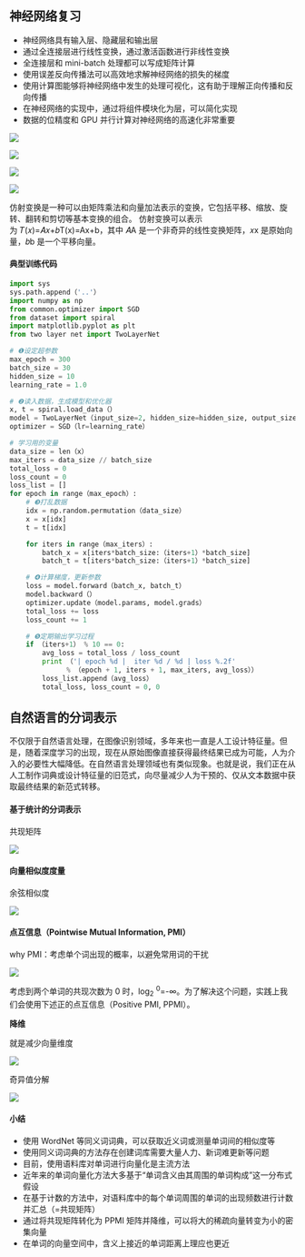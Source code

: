 
## 神经网络复习
- 神经网络具有输入层、隐藏层和输出层
- 通过全连接层进行线性变换，通过激活函数进行非线性变换
- 全连接层和 mini-batch 处理都可以写成矩阵计算
- 使用误差反向传播法可以高效地求解神经网络的损失的梯度
- 使用计算图能够将神经网络中发生的处理可视化，这有助于理解正向传播和反向传播
- 在神经网络的实现中，通过将组件模块化为层，可以简化实现
- 数据的位精度和 GPU 并行计算对神经网络的高速化非常重要

![](https://raw.githubusercontent.com/gravitys169/images_upload/master/202407151404317.png)

![](https://raw.githubusercontent.com/gravitys169/images_upload/master/202407151405867.png)

![](https://raw.githubusercontent.com/gravitys169/images_upload/master/202407151407492.png)

![](https://raw.githubusercontent.com/gravitys169/images_upload/master/202407151407164.png)

仿射变换是一种可以由矩阵乘法和向量加法表示的变换，它包括平移、缩放、旋转、翻转和剪切等基本变换的组合。
仿射变换可以表示为 𝑇(𝑥)=𝐴𝑥+𝑏T(x)=Ax+b，其中 𝐴A 是一个非奇异的线性变换矩阵，𝑥x 是原始向量，𝑏b 是一个平移向量。
#### 典型训练代码
```python
import sys
sys.path.append（'..'）
import numpy as np
from common.optimizer import SGD
from dataset import spiral
import matplotlib.pyplot as plt
from two layer net import TwoLayerNet

# ❶设定超参数
max_epoch = 300
batch_size = 30
hidden_size = 10
learning_rate = 1.0

# ❷读入数据，生成模型和优化器
x, t = spiral.load_data（）
model = TwoLayerNet（input_size=2, hidden_size=hidden_size, output_size=3）
optimizer = SGD（lr=learning_rate）

# 学习用的变量
data_size = len（x）
max_iters = data_size // batch_size
total_loss = 0
loss_count = 0
loss_list = []
for epoch in range（max_epoch）:
    # ❸打乱数据
    idx = np.random.permutation（data_size）
    x = x[idx]
    t = t[idx]

    for iters in range（max_iters）:
        batch_x = x[iters*batch_size:（iters+1）*batch_size]
        batch_t = t[iters*batch_size:（iters+1）*batch_size]

    # ❹计算梯度，更新参数
    loss = model.forward（batch_x, batch_t）
    model.backward（）
    optimizer.update（model.params, model.grads）
    total_loss += loss
    loss_count += 1

    # ❺定期输出学习过程
    if （iters+1） % 10 == 0:
        avg_loss = total_loss / loss_count
        print （'| epoch %d |  iter %d / %d | loss %.2f'
              % （epoch + 1, iters + 1, max_iters, avg_loss））
        loss_list.append（avg_loss）
        total_loss, loss_count = 0, 0
```

## 自然语言的分词表示
不仅限于自然语言处理，在图像识别领域，多年来也一直是人工设计特征量。但是，随着深度学习的出现，现在从原始图像直接获得最终结果已成为可能，人为介入的必要性大幅降低。在自然语言处理领域也有类似现象。也就是说，我们正在从人工制作词典或设计特征量的旧范式，向尽量减少人为干预的、仅从文本数据中获取最终结果的新范式转移。

#### 基于统计的分词表示

共现矩阵

![](https://raw.githubusercontent.com/gravitys169/images_upload/master/202406240946768.png?token=ACGIA7UFULLIR2HNZEMI6Q3GPDIE2)

#### 向量相似度度量

余弦相似度

![](https://raw.githubusercontent.com/gravitys169/images_upload/master/202406240947602.png?token=ACGIA7ST4QFJKLTWDVG3YH3GPDII2)

#### 点互信息（Pointwise Mutual Information, PMI）

why PMI：考虑单个词出现的概率，以避免常用词的干扰

![](https://raw.githubusercontent.com/gravitys169/images_upload/master/202406240948134.png?token=ACGIA7QTGOGWIR33WQJHIWTGPDILY)

考虑到两个单词的共现次数为 0 时，log<sub>2</sub> <sup>0</sup>=-∞。为了解决这个问题，实践上我们会使用下述正的点互信息（Positive PMI, PPMI）。

**降维**

就是减少向量维度

![](https://raw.githubusercontent.com/gravitys169/images_upload/master/202406240950305.png?token=ACGIA7QHVCPIA6UCPPDN6CDGPDIRQ)

奇异值分解

![](https://raw.githubusercontent.com/gravitys169/images_upload/master/202406240950851.png?token=ACGIA7QNMQZA62U6POXDG33GPDITW)

#### 小结

- 使用 WordNet 等同义词词典，可以获取近义词或测量单词间的相似度等
- 使用同义词词典的方法存在创建词库需要大量人力、新词难更新等问题
- 目前，使用语料库对单词进行向量化是主流方法
- 近年来的单词向量化方法大多基于“单词含义由其周围的单词构成”这一分布式假设
- 在基于计数的方法中，对语料库中的每个单词周围的单词的出现频数进行计数并汇总（=共现矩阵）
- 通过将共现矩阵转化为 PPMI 矩阵并降维，可以将大的稀疏向量转变为小的密集向量
- 在单词的向量空间中，含义上接近的单词距离上理应也更近